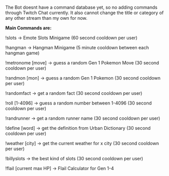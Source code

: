 The Bot doesnt have a command database yet, so no adding commands through Twitch Chat currently.
It also cannot change the title or category of any other stream than my own for now.

<b>Main Commands are:</b>

!slots -> Emote Slots Minigame (60 second cooldown per user) 

!hangman -> Hangman Minigame (5 minute cooldown between each hangman game)

!metronome [move] -> guess a random Gen 1 Pokemon Move (30 second cooldown per user) 

!randmon [mon] -> guess a random Gen 1 Pokemon (30 second cooldown per user) 

!randomfact -> get a random fact (30 second cooldown per user) 

!roll [1-4096] -> guess a random number between 1-4096 (30 second cooldown per user) 

!randrunner -> get a random runner name (30 second cooldown per user)

!define [word] -> get the definition from Urban Dictionary (30 second cooldown per user)

!weather [city] -> get the current weather for x city (30 second cooldown per user) 

!billyslots -> the best kind of slots (30 second cooldown per user) 

!flail [current max HP] -> Flail Calculator for Gen 1-4
